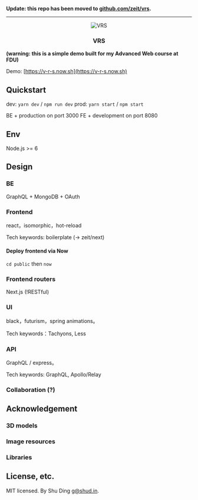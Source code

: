 **Update: this repo has been moved to [github.com/zeit/vrs](github.com/zeit/vrs).**

---

<p align="center">
  <img src ="doc/vrs-logo.png" alt="VRS"/>
  <h3 align="center">VRS</h3>
</p>

**(warning: this is a simple demo built for my Advanced Web course at FDU)**

Demo: [https://v-r-s.now.sh](https://v-r-s.now.sh)

## Quickstart
dev: `yarn dev` / `npm run dev`
prod: `yarn start` / `npm start`

BE + production on port 3000
FE + development on port 8080

## Env
Node.js >= 6

## Design

### BE
GraphQL + MongoDB + OAuth

### Frontend
react，isomorphic，hot-reload

Tech keywords: boilerplate (-> zeit/next)

#### Deploy frontend via Now
`cd public` then `now`

### Frontend routers
Next.js (!RESTful)

### UI
black，futurism，spring animations。

Tech keywords：Tachyons, Less

### API
GraphQL / express。

Tech keywords: GraphQL, Apollo/Relay

### Collaboration (?)

## Acknowledgement
### 3D models
### Image resources
### Libraries

## License, etc.
MIT licensed. By Shu Ding <g@shud.in>.
